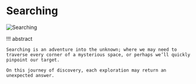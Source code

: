 # Searching

![Searching](../assets/covers/chapter_searching.jpg)

!!! abstract

    Searching is an adventure into the unknown; where we may need to traverse every corner of a mysterious space, or perhaps we’ll quickly pinpoint our target.
    
    On this journey of discovery, each exploration may return an unexpected answer.
